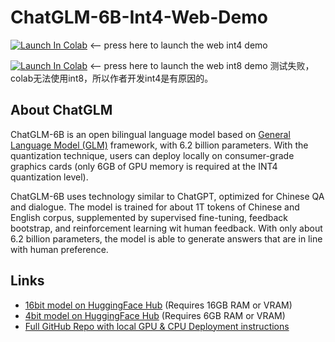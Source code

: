# ChatGLM-6B-Int4-Web-Demo
[![Launch In Colab](https://colab.research.google.com/assets/colab-badge.svg)](https://colab.research.google.com/github/Leadblock/ChatGLM-6B-Int4-Web-Demo/blob/main/ChatGLM-6B_int4_Web_Demo.ipynb) <-- press here to launch the web int4 demo


[![Launch In Colab](https://colab.research.google.com/assets/colab-badge.svg)](https://colab.research.google.com/github/Leadblock/ChatGLM-6B-Int4-Web-Demo/blob/main/ChatGLM-6B_int8_Web_Demo.ipynb) <-- press here to launch the web int8 demo
测试失败， colab无法使用int8，所以作者开发int4是有原因的。

## About ChatGLM

ChatGLM-6B is an open bilingual language model based on [General Language Model (GLM)](https://github.com/THUDM/GLM) framework, with 6.2 billion parameters. With the quantization technique, users can deploy locally on consumer-grade graphics cards (only 6GB of GPU memory is required at the INT4 quantization level).

ChatGLM-6B uses technology similar to ChatGPT, optimized for Chinese QA and dialogue. The model is trained for about 1T tokens of Chinese and English corpus, supplemented by supervised fine-tuning, feedback bootstrap, and reinforcement learning wit human feedback. With only about 6.2 billion parameters, the model is able to generate answers that are in line with human preference.

## Links
- [16bit model on HuggingFace Hub](https://huggingface.co/THUDM/chatglm-6b/tree/main) (Requires 16GB RAM or VRAM)
- [4bit model on HuggingFace Hub](https://huggingface.co/THUDM/chatglm-6b-int4/tree/main) (Requires 6GB RAM or VRAM)
- [Full GitHub Repo with local GPU & CPU Deployment instructions](https://github.com/THUDM/ChatGLM-6B/blob/main/README_en.md#update)
